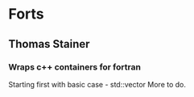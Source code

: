 # Forts
## Thomas Stainer
### Wraps c++ containers for fortran

Starting first with basic case - std::vector<int>
More to do.
